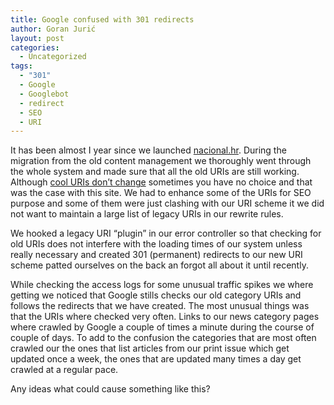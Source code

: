 ```yaml
---
title: Google confused with 301 redirects
author: Goran Jurić
layout: post
categories:
  - Uncategorized
tags:
  - "301"
  - Google
  - Googlebot
  - redirect
  - SEO
  - URI
---
```

It has been almost I year since we launched [nacional.hr][1]. During the migration from the old content management we thoroughly went through the whole system and made sure that all the old URIs are still working. Although [cool URIs don&#8217;t change][2] sometimes you have no choice and that was the case with this site. We had to enhance some of the URIs for SEO purpose and some of them were just clashing with our URI scheme it we did not want to maintain a large list of legacy URIs in our rewrite rules.

We hooked a legacy URI &#8220;plugin&#8221; in our error controller so that checking for old URIs does not interfere with the loading times of our system unless really necessary and created 301 (permanent) redirects to our new URI scheme patted ourselves on the back an forgot all about it until recently.

While checking the access logs for some unusual traffic spikes we where getting we noticed that Google stills checks our old category URIs and follows the redirects that we have created. The most unusual things was that the URIs where checked very often. Links to our news category pages where crawled by Google a couple of times a minute during the course of couple of days. To add to the confusion the categories that are most often crawled our the ones that list articles from our print issue which get updated once a week, the ones that are updated many times a day get crawled at a regular pace.

Any ideas what could cause something like this?

 [1]: http://www.nacional.hr/
 [2]: http://www.w3.org/Provider/Style/URI
